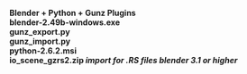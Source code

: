 <b> Blender + Python + Gunz Plugins </b><br>
<b>blender-2.49b-windows.exe</b><br>
<b>gunz_export.py</b><br>
<b>gunz_import.py</b><br>
<b>python-2.6.2.msi</b><br>
<b>io_scene_gzrs2.zip *import for .RS files blender 3.1 or higher*</b><br>
